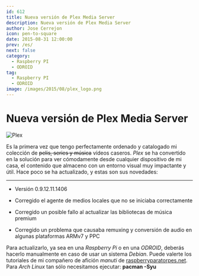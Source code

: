 ```yaml
---
id: 612
title: Nueva versión de Plex Media Server
description: Nueva versión de Plex Media Server
author: Jose Cerrejon
icon: pen-to-square
date: 2015-08-31 12:00:00
prev: /es/
next: false
category:
  - Raspberry PI
  - ODROID
tag:
  - Raspberry PI
  - ODROID
image: /images/2015/08/plex_logo.png
---
```


# Nueva versión de Plex Media Server

![Plex](/images/2015/08/plex_logo.png)

Es la primera vez que tengo perfectamente ordenado y catalogado mi colección de <del>pelis, series y música</del> vídeos caseros. *Plex* se ha convertido en la solución para ver cómodamente desde cualquier dispositivo de mi casa, el contenido que almaceno con un entorno visual muy impactante y útil. Hace poco se ha actualizado, y estas son sus novedades:

- - -
* Versión 0.9.12.11.1406

* Corregido el agente de medios locales que no se iniciaba correctamente

* Corregido un posible fallo al actualizar las bibliotecas de música premium

* Corregido un problema que causaba remuxing y conversión de audio en algunas plataformas ARMv7 y PPC

Para actualizarlo, ya sea en una *Raspberry Pi* o en una *ODROID*, deberás hacerlo manualmente en caso de usar un sistema *Debian*. Puede valerte los tutoriales de mi compañero de afición *manuti* de [raspberryparatorpes.net](http://raspberryparatorpes.net/instalacion/arreglar-error-plex-server-%C2%9D-server-is-not-powerful-enough/). Para *Arch Linux* tan sólo necesitamos ejecutar: **pacman -Syu**